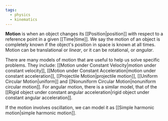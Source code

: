 ```yaml
---
tags:
  - physics
  - kinematics
---
```

**Motion** is when an object changes its [[Position|position]] with respect to a reference point in a given [[Time|time]]. We say the motion of an object is completely known if the object's position in space is known at all times. Motion can be translational or *linear*, or it can be rotational, or *angular*.

There are many models of motion that are useful to help us solve specific problems. They include: [[Motion under Constant Velocity|motion under constant velocity]], [[Motion under Constant Acceleration|motion under constant acceleration]], [[Projectile Motion|projectile motion]], [[Uniform Circular Motion|uniform]] and [[Nonuniform Circular Motion|nonuniform circular motion]]. For angular motion, there is a similar model, that of the [[Rigid object under constant angular acceleration|rigid object under constant angular acceleration]].

If the motion involves oscillation, we can model it as [[Simple harmonic motion|simple harmonic motion]].